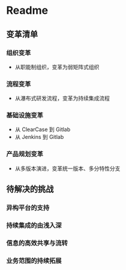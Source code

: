 # Readme

## 变革清单

### 组织变革

* 从职能制组织，变革为弱矩阵式组织

### 流程变革

* 从瀑布式研发流程，变革为持续集成流程

### 基础设施变革

* 从 ClearCase 到 Gitlab
* 从 Jenkins 到 Gitlab

### 产品规划变革

* 从多版本演进，变革统一版本、多分特性分支

## 待解决的挑战

### 异构平台的支持

### 持续集成的由浅入深

### 信息的高效共享与流转

### 业务范围的持续拓展
